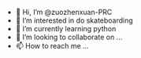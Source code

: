 - 👋 Hi, I’m @zuozhenxuan-PRC
- 👀 I’m interested in do skateboarding
- 🌱 I’m currently learning python
- 💞️ I’m looking to collaborate on ...
- 📫 How to reach me ...

<!---
zuozhenxuan-PRC/zuozhenxuan-PRC is a ✨ special ✨ repository because its `README.md` (this file) appears on your GitHub profile.
You can click the Preview link to take a look at your changes.
--->
